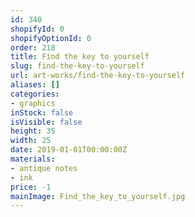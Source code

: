 ```yaml
---
id: 340
shopifyId: 0
shopifyOptionId: 0
order: 218
title: Find the key to yourself
slug: find-the-key-to-yourself
url: art-works/find-the-key-to-yourself
aliases: []
categories:
- graphics
inStock: false
isVisible: false
height: 35
width: 25
date: 2019-01-01T00:00:00Z
materials:
- antique notes
- ink
price: -1
mainImage: Find_the_key_to_yourself.jpg
---
```

